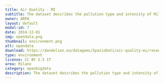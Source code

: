 ```yaml
---
title: Air Quality - MI
subtitle: The dataset describes the pollution type and intensity of Milan city using various types of sensors located within the city limits
owner: ARPA
layout: default
modal-id: 7
date: 2014-12-01
img: opendata.png
thumbnail: environment.png
alt: opendata
download: https://dandelion.eu/datagems/SpazioDati/air-quality-mi/resource/
type: environment
license: CC BY 2.5 IT
area: Milano
category: openbigdata
description: The dataset describes the pollution type and intensity of Milan city using various types of sensors located within the city limits. This dataset provides information about the pollution intensity and type for Milan city. This information is directly provided by ARPA (Agenzia Regionale per la Protezione dell’Ambiente) at the following website.<br/>The type and the intensity of the pollution are continuously measured by different sensors located within the city limits. Each sensor has a unique ID, a type and a location. Different sensors can share the same location.
---
```

